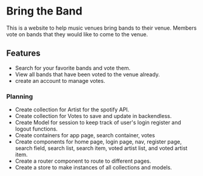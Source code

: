 # Bring the Band
This is a website to help music venues bring bands to their venue. Members vote on bands that they would like to come to the venue.

## Features
- Search for your favorite bands and vote them.
- View all bands that have been voted to the venue already.
- create an account to manage votes.

### Planning
- Create collection for Artist for the spotify API.
- Create collection for Votes to save and update in backendless.
- Create Model for session to keep track of user's login register and logout functions.
- Create containers for app page, search container, votes
- Create components for home page, login page, nav, register page, search field, search list, search item, voted artist list, and voted artist item.
- Create a router component to route to different pages.
-  Create a store to make instances of all collections and models.
